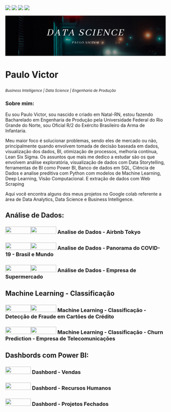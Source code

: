 <a href='https://www.linkedin.com/in/carvalhopinheiro/'><img src="https://img.shields.io/badge/LinkedIn-0077B5?style=for-the-badge&logo=linkedin&logoColor=white"></a>
<a href='https://br.fiverr.com/pa_lab?up_rollout=true'><img src="https://img.shields.io/badge/fiverr-1DBF73?style=for-the-badge&amp;logo=fiverr&amp;logoColor=white"></a> 
<a href='https://medium.com/@carvalhopinheiro'><img src="https://img.shields.io/badge/Medium-12100E?style=for-the-badge&logo=medium&logoColor=white"></a>
<a href='https://github.com/carvalhopinheiro/Ciencia-de-Dados'><img src="https://img.shields.io/badge/GitHub-100000?style=for-the-badge&logo=github&logoColor=white"></a>

<p align="center">
  <img src="Baner.png" >
</p>

# Paulo Victor
<sub>*Business Intelligence | Data Science | Engenharia de Produção*</sub>

### Sobre mim:
Eu sou Paulo Victor, sou nascido e criado em Natal-RN, estou fazendo Bacharelado em Engenharia de Produção pela Universidade Federal do Rio Grande do Norte, sou Oficial R/2 do Exército Brasileiro da Arma de Infantaria.

Meu maior foco é solucionar problemas, sendo eles de mercado ou não, principalmente quando envolvem tomada de decisão baseada em dados, visualização dos dados, BI, otimização de processos, melhoria contínua, Lean Six Sigma. Os assuntos que mais me dedico a estudar são os que envolvem análise exploratória, visualização de dados com Data Storytelling, ferramentas de BI como Power BI, Banco de dados em SQL, Ciência de Dados e analise preditiva com Python com modelos de Machine Learning, Deep Learning, Visão Computacional. E extração de dados com Web Scraping


Aqui você encontra alguns dos meus projetos no Google colab referente a área de Data Analytics, Data Science e Business Intelligence.

## Análise de Dados:
<h3><a href='https://github.com/carvalhopinheiro/Ciencia-de-Dados/blob/main/Analisando_os_Dados_do_Airbnb.ipynb'><img height= "23px" width="80px"src="https://img.shields.io/badge/Jupyter-F37626.svg?&amp;style=for-the-badge&amp;logo=Jupyter&amp;logoColor=white"><a href='https://medium.com/@carvalhopinheiro/analise-de-dados-airbnb-tokyo-regi%C3%A3o-de-kant%C5%8D-bd9d904120cd'><img height= "23px" width="80px"src="https://img.shields.io/badge/Medium-12100E?style=for-the-badge&logo=medium&logoColor=white"></a>     Analise de Dados - Airbnb Tokyo
<h3>
<h3><a href='https://github.com/carvalhopinheiro/Ciencia-de-Dados/blob/main/Panorama_do_COVID_19_Brasil.ipynb'><img height= "23px" width="80px"src="https://img.shields.io/badge/Jupyter-F37626.svg?&amp;style=for-the-badge&amp;logo=Jupyter&amp;logoColor=white"><a href='https://medium.com/@carvalhopinheiro/panorama-do-covid-19-no-brasil-2e18c77ba965'><img height= "23px" width="80px"src="https://img.shields.io/badge/Medium-12100E?style=for-the-badge&logo=medium&logoColor=white"></a>    Analise de Dados - Panorama do COVID-19 - Brasil e Mundo
<h3>
<h3><a href='https://github.com/carvalhopinheiro/Ciencia-de-Dados/blob/main/An%C3%A1lise_de_Dados_Empresa_de_Supermercado.ipynb'><img height= "23px" width="80px"src="https://img.shields.io/badge/Jupyter-F37626.svg?&amp;style=for-the-badge&amp;logo=Jupyter&amp;logoColor=white"><a href='https://medium.com/@carvalhopinheiro/an%C3%A1lise-de-dados-empresa-de-supermercado-6f05c58c8422'><img height= "23px" width="80px"src="https://img.shields.io/badge/Medium-12100E?style=for-the-badge&logo=medium&logoColor=white"></a>     Análise de Dados - Empresa de Supermercado
<h3>
  
## Machine Learning - Classificação
<h3><a href='https://github.com/carvalhopinheiro/Ciencia-de-Dados/blob/main/Detec%C3%A7%C3%A3o_de_Fraude_em_Cart%C3%B5es_de_Cr%C3%A9dito.ipynb'><img height= "23px" width="80px"src="https://img.shields.io/badge/Jupyter-F37626.svg?&amp;style=for-the-badge&amp;logo=Jupyter&amp;logoColor=white"><a href='https://medium.com/@carvalhopinheiro/detec%C3%A7%C3%A3o-de-fraudes-em-cart%C3%B5es-de-cr%C3%A9dito-d6fbecc93fe8'><img height= "23px" width="80px"src="https://img.shields.io/badge/Medium-12100E?style=for-the-badge&logo=medium&logoColor=white"></a>     Machine Learning - Classificação - Detecção de Fraude em Cartões de Crédito
<h3>
<h3><a href='https://github.com/carvalhopinheiro/Portfolio/blob/main/Churn_Prediction_para_uma_empresa_de_Telecomunica%C3%A7%C3%B5es.ipynb'><img height= "23px" width="80px"src="https://img.shields.io/badge/Jupyter-F37626.svg?&amp;style=for-the-badge&amp;logo=Jupyter&amp;logoColor=white"><a href='https://medium.com/@carvalhopinheiro/churn-prediction-taxa-de-rotatividade-b6c824b327fb'><img height= "23px" width="80px"src="https://img.shields.io/badge/Medium-12100E?style=for-the-badge&logo=medium&logoColor=white"></a>     Machine Learning - Classificação - Churn Prediction - Empresa de Telecomunicações
<h3>

## Dashbords com Power BI:
<h3><a href="https://app.powerbi.com/view?r=eyJrIjoiNzA4NWViY2UtMjA0YS00NjI5LWEwMDItMjYxNjA1ZWExZmY3IiwidCI6ImRjYmYyYTFmLTk1MzItNGQ1Ni1hYzQxLTU2MTVlMzhlNTBiNyJ9"><img height= "23px" width="80px" src="https://img.shields.io/badge/PowerBI-F2C811?style=for-the-badge&logo=Power%20BI&logoColor=white"></a>  Dashbord - Vendas<h3>  
  
<h3><a href="https://app.powerbi.com/view?r=eyJrIjoiNmY4Yzk3NGUtMzViOC00OGEyLTg1Y2QtNmFlZjVlNGRmOTQ3IiwidCI6ImRjYmYyYTFmLTk1MzItNGQ1Ni1hYzQxLTU2MTVlMzhlNTBiNyJ9"><img height= "23px" width="80px" src="https://img.shields.io/badge/PowerBI-F2C811?style=for-the-badge&logo=Power%20BI&logoColor=white"></a>  Dashbord - Recursos Humanos<h3>
  
<h3><a href="https://app.powerbi.com/view?r=eyJrIjoiMDZhZjc4NjctNTI5Yy00ODU4LTk3ODctYTc4MTJkYTRkNGU4IiwidCI6ImRjYmYyYTFmLTk1MzItNGQ1Ni1hYzQxLTU2MTVlMzhlNTBiNyJ9"><img height= "23px" width="80px" src="https://img.shields.io/badge/PowerBI-F2C811?style=for-the-badge&logo=Power%20BI&logoColor=white"></a>  Dashbord - Projetos Fechados<h3> 


